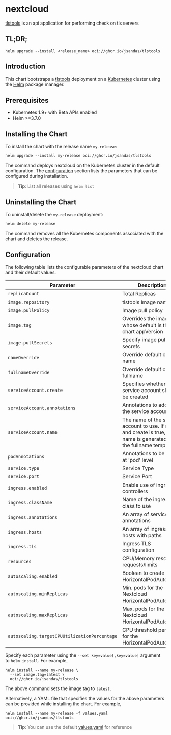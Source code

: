 # nextcloud

[tlstools](https://github.com/jsandas/tlstools) is an api application for performing check on tls servers

## TL;DR;

```console
helm upgrade --install <release_name> oci://ghcr.io/jsandas/tlstools
```

## Introduction

This chart bootstraps a [tlstools](https://github.com/jsandas/tlstools) deployment on a [Kubernetes](http://kubernetes.io) cluster using the [Helm](https://helm.sh) package manager.

## Prerequisites

- Kubernetes 1.9+ with Beta APIs enabled
- Helm >=3.7.0

## Installing the Chart

To install the chart with the release name `my-release`:

```console
helm upgrade --install my-release oci://ghcr.io/jsandas/tlstools
```

The command deploys nextcloud on the Kubernetes cluster in the default configuration. The [configuration](#configuration) section lists the parameters that can be configured during installation.

> **Tip**: List all releases using `helm list`

## Uninstalling the Chart

To uninstall/delete the `my-release` deployment:

```console
helm delete my-release
```

The command removes all the Kubernetes components associated with the chart and deletes the release.

## Configuration

The following table lists the configurable parameters of the nextcloud chart and their default values.

| Parameter                                                    | Description                                             | Default                                     |
| ------------------------------------------------------------ | ------------------------------------------------------- | ------------------------------------------- |
| `replicaCount`                                               | Total Replicas                                         | `1` |
| `image.repository`                                           | tlstools Image name                                    | `ghcr.io/jsandas/tlstools/tlstools`                                 |
| `image.pullPolicy`                                           | Image pull policy                                       | `IfNotPresent`                              |
| `image.tag`                                                  | Overrides the image tag whose default is the chart appVersion                                    | `nil`                                 |
| `image.pullSecrets`                                          | Specify image pull secrets                              | `[]`                                       |
| `nameOverride`                                               | Override default chart name                              | `nil` | 
| `fullnameOverride`                                           | Override default chart fullname                          | `nil` |        
| `serviceAccount.create`                                 | Specifies whether a service account should be created | `true`                     |
| `serviceAccount.annotations`                                               | Annotations to add to the service account         | `{}`                                     |
| `serviceAccount.name`                                   | The name of the service account to use. If not set and create is true, a name is generated using the fullname template | `nil` |
|`podAnnotations`                                             | Annotations to be added at 'pod' level                  | `{}`                                 |
| `service.type`                                              |  Service Type                                           |  `ClusterIP` |
| `service.port`                                              |  Service Port                                           |  `80` |
| `ingress.enabled`                                            | Enable use of ingress controllers                       | `false`                                     |
| `ingress.className`                                          | Name of the ingress class to use                        | `nil`                                       |
| `ingress.annotations`                                        | An array of service annotations                         | `{}`                                       |
| `ingress.hosts`                                               | An array of ingress hosts with paths             |                              |
| `ingress.tls`                                                | Ingress TLS configuration                               | `[]`                                        |
|`resources`                                                  | CPU/Memory resource requests/limits                     | `{}`                                        |
| `autoscaling.enabled`                                                | Boolean to create a HorizontalPodAutoscaler             | `false`                                     |
| `autoscaling.minReplicas`                                                | Min. pods for the Nextcloud HorizontalPodAutoscaler     | `1`                                         |
| `autoscaling.maxReplicas`                                                | Max. pods for the Nextcloud HorizontalPodAutoscaler     | `100`                                        |
| `autoscaling.targetCPUUtilizationPercentage`                                           | CPU threshold percent for the HorizontalPodAutoscale    | `80`                                        |


Specify each parameter using the `--set key=value[,key=value]` argument to `helm install`. For example,

```console
helm install --name my-release \
  --set image.tag=latest \
  oci://ghcr.io/jsandas/tlstools
```

The above command sets the image  tag to `latest`. 

Alternatively, a YAML file that specifies the values for the above parameters can be provided while installing the chart. For example,

```console
helm install --name my-release -f values.yaml oci://ghcr.io/jsandas/tlstools
```

> **Tip**: You can use the default [values.yaml](values.yaml) for reference
